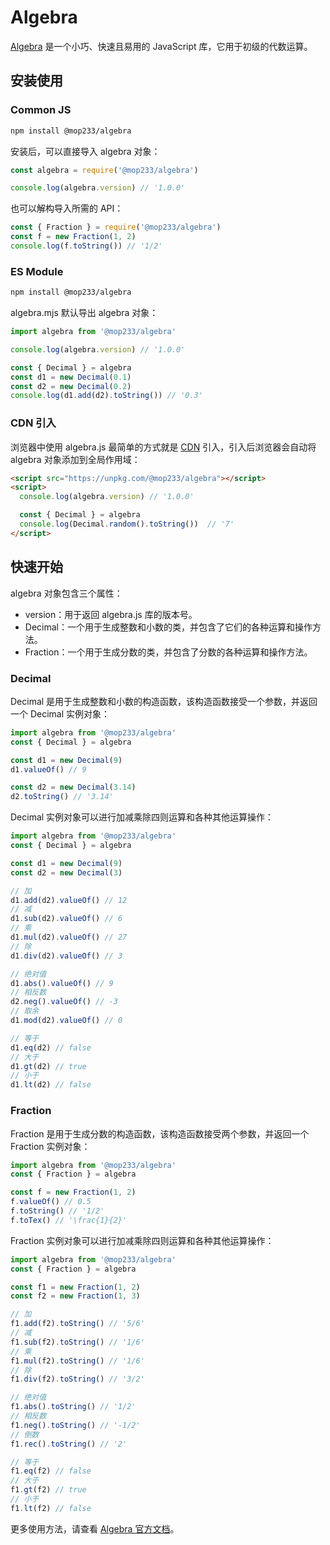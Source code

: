 # Algebra

[Algebra](https://mopsite.github.io/algebra/) 是一个小巧、快速且易用的 JavaScript 库，它用于初级的代数运算。

## 安装使用

### Common JS

```sh
npm install @mop233/algebra
```

安装后，可以直接导入 algebra 对象：

```js
const algebra = require('@mop233/algebra')

console.log(algebra.version) // '1.0.0'
```

也可以解构导入所需的 API：

```js
const { Fraction } = require('@mop233/algebra')
const f = new Fraction(1, 2)
console.log(f.toString()) // '1/2'
```

### ES Module

```sh
npm install @mop233/algebra
```

algebra.mjs 默认导出 algebra 对象：

```js
import algebra from '@mop233/algebra'

console.log(algebra.version) // '1.0.0'

const { Decimal } = algebra
const d1 = new Decimal(0.1)
const d2 = new Decimal(0.2)
console.log(d1.add(d2).toString()) // '0.3'
```

### CDN 引入

浏览器中使用 algebra.js 最简单的方式就是 [CDN](https://unpkg.com/@mop233/algebra) 引入，引入后浏览器会自动将 algebra 对象添加到全局作用域：

```html
<script src="https://unpkg.com/@mop233/algebra"></script>
<script>
  console.log(algebra.version) // '1.0.0'

  const { Decimal } = algebra
  console.log(Decimal.random().toString())  // '7'
</script>
```

## 快速开始

algebra 对象包含三个属性：

- version：用于返回 algebra.js 库的版本号。
- Decimal：一个用于生成整数和小数的类，并包含了它们的各种运算和操作方法。
- Fraction：一个用于生成分数的类，并包含了分数的各种运算和操作方法。

### Decimal

Decimal 是用于生成整数和小数的构造函数，该构造函数接受一个参数，并返回一个 Decimal 实例对象：

```js
import algebra from '@mop233/algebra'
const { Decimal } = algebra

const d1 = new Decimal(9)
d1.valueOf() // 9

const d2 = new Decimal(3.14)
d2.toString() // '3.14'
```

Decimal 实例对象可以进行加减乘除四则运算和各种其他运算操作：

```js
import algebra from '@mop233/algebra'
const { Decimal } = algebra

const d1 = new Decimal(9)
const d2 = new Decimal(3)

// 加
d1.add(d2).valueOf() // 12
// 减
d1.sub(d2).valueOf() // 6
// 乘
d1.mul(d2).valueOf() // 27
// 除
d1.div(d2).valueOf() // 3

// 绝对值
d1.abs().valueOf() // 9
// 相反数
d2.neg().valueOf() // -3
// 取余
d1.mod(d2).valueOf() // 0

// 等于
d1.eq(d2) // false
// 大于
d1.gt(d2) // true
// 小于
d1.lt(d2) // false
```

### Fraction

Fraction 是用于生成分数的构造函数，该构造函数接受两个参数，并返回一个 Fraction 实例对象：

```js
import algebra from '@mop233/algebra'
const { Fraction } = algebra

const f = new Fraction(1, 2)
f.valueOf() // 0.5
f.toString() // '1/2'
f.toTex() // '\frac{1}{2}'
```

Fraction 实例对象可以进行加减乘除四则运算和各种其他运算操作：

```js
import algebra from '@mop233/algebra'
const { Fraction } = algebra

const f1 = new Fraction(1, 2)
const f2 = new Fraction(1, 3)

// 加
f1.add(f2).toString() // '5/6'
// 减
f1.sub(f2).toString() // '1/6'
// 乘
f1.mul(f2).toString() // '1/6'
// 除
f1.div(f2).toString() // '3/2'

// 绝对值
f1.abs().toString() // '1/2'
// 相反数
f1.neg().toString() // '-1/2'
// 倒数
f1.rec().toString() // '2'

// 等于
f1.eq(f2) // false
// 大于
f1.gt(f2) // true
// 小于
f1.lt(f2) // false
```

更多使用方法，请查看 [Algebra 官方文档](https://mopsite.github.io/algebra/)。
